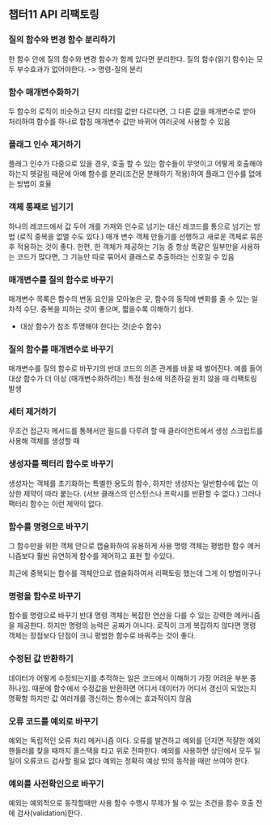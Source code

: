 ## 챕터11 API 리팩토링

### 질의 함수와 변경 함수 분리하기
한 함수 안에 질의 함수와 변경 함수가 함께 있다면 분리한다.
질의 함수(읽기 함수)는 모두 부수효과가 없어야한다. -> 명령-질의 분리

### 함수 매개변수화하기
두 함수의 로직이 비슷하고 단지 리터럴 값만 다르다면, 그 다른 값을 매개변수로 받아 처리하여 함수를 하나로 합침
매개변수 값만 바뀌어 여러곳에 사용할 수 있음

### 플래그 인수 제거하기
플래그 인수가 다중으로 있을 경우, 호출 할 수 있는 함수들이 무엇이고 어떻게 호출해야하는지 헷갈림
때문에 아예 함수를 분리(조건문 분해하기 적용)하여 플래그 인수를 없애는 방법이 효율

### 객체 통째로 넘기기
하나의 레코드에서 값 두어 개를 가져와 인수로 넘기는 대신 레코드를 통으로 넘기는 방법
(로직 중복을 없앨 수도 있다.)
매개 변수 객체 만들기를 선행하고 새로운 객체로 묶은 후 적용하는 것이 좋다.
한편, 한 객체가 제공하는 기능 중 항상 똑같은 일부만을 사용하는 코드가 많다면, 그 기능만 따로 묶어서 클래스로 추출하라는 신호일 수 있음


### 매개변수를 질의 함수로 바꾸기
매개변수 목록은 함수의 변동 요인을 모아놓은 곳, 함수의 동작에 변화를 줄 수 있는 일차적 수단. 중복을 피하는 것이 좋으며, 짧을수록 이해하기 쉽다.

* 대상 함수가 참조 투명해야 한다는 것(순수 함수)

### 질의 함수를 매개변수로 바꾸기
매개변수를 질의 함수로 바꾸기의 반대
코드의 의존 관계를 바꿀 때 벌어진다. 예를 들어 대상 함수가 더 이상 (매개변수화하려는) 특정 원소에 의존하길 원치 않을 때 리팩토링 발생

### 세터 제거하기
무조건 접근자 메서드를 통해서만 필드를 다루려 할 때
클라이언트에서 생성 스크립트를 사용해 객체를 생성할 때

### 생성자를 팩터리 함수로 바꾸기
생성자는 객체를 초기화하는 특별한 용도의 함수, 하지만 생성자는 일반함수에 없는 이상한 제약이 따라 붙는다. (서브 클래스의 인스턴스나 프락시를 반환할 수 없다.)
그러나 팩터리 함수는 이런 제약이 없다.


### 함수를 명령으로 바꾸기
그 함수만을 위한 객체 안으로 캡슐화하여 유용하게 사용
명령 객체는 평범한 함수 메커니즘보다 훨씬 유연하게 함수를 제어하고 표현 할 수있다.

최근에 중복되는 함수를 객체안으로 캡슐화하여서 리팩토링 했는데
그게 이 방법이구나

### 명령을 함수로 바꾸기
함수를 명령으로 바꾸기 반대
명령 객체는 복잡한 연산을 다를 수 있는 강력한 메커니즘을 제공한다.
하지만 명령의 능력은 공짜가 아니다. 로직이 크게 복잡하지 않다면 명령 객체는 장점보다 단점이 크니 평범한 함수로 바꿔주는 것이 좋다.

### 수정된 값 반환하기
데이터가 어떻게 수정되는지를 추적하는 일은 코드에서 이해하기 가장 어려운 부분 중 하나임.
때문에 함수에서 수정값을 반환하면 어디서 데이터가 어디서 갱신이 되었는지 명확함
하지만 값 여러개를 갱신하는 함수에는 효과적이지 않음

### 오류 코드를 예외로 바꾸기
예외는 독립적인 오류 처리 메커니즘 이다.
오류를 발견하고 예외를 던지면 적잘한 예외 핸들러를 찾을 때까지 콜스택을 타고 위로 전파한다. 예외를 사용하면 상단에서 모두 일일이 오류코드 검사할 필요 없다
예외는 정확히 예상 밖의 동작을 때만 쓰여야 한다.

### 예외를 사전확인으로 바꾸기
예외는 예외적으로 동작할때만 사용
함수 수행시 무제가 될 수 있는 조건을 함수 호출 전에 검사(validation)한다.

